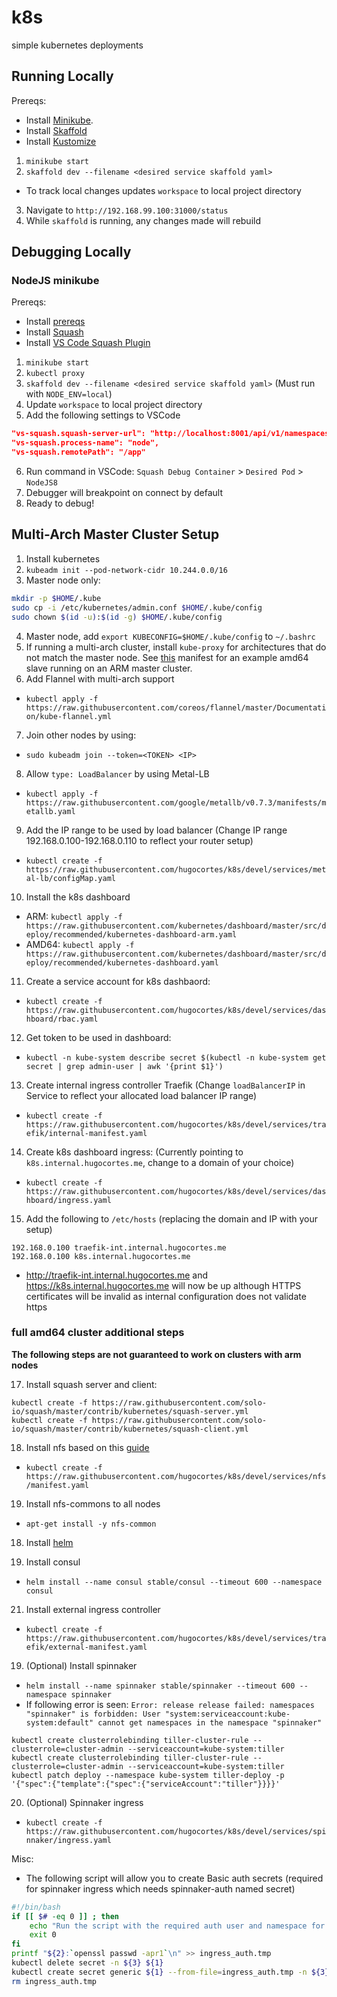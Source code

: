 # k8s
simple kubernetes deployments

## Running Locally

Prereqs:
* Install [Minikube](https://kubernetes.io/docs/setup/minikube/).
* Install [Skaffold](https://github.com/GoogleContainerTools/skaffold#installation)
* Install [Kustomize](https://github.com/kubernetes-sigs/kustomize/blob/master/INSTALL.md)

1. `minikube start`
2. `skaffold dev --filename <desired service skaffold yaml>`
  - To track local changes updates `workspace` to local project directory
3. Navigate to `http://192.168.99.100:31000/status`
4. While `skaffold` is running, any changes made will rebuild

## Debugging Locally

### NodeJS minikube

Prereqs:
* Install [prereqs](#running-locally)
* Install [Squash](https://github.com/solo-io/squash/tree/master/docs/install)
* Install [VS Code Squash Plugin](https://marketplace.visualstudio.com/items?itemName=ilevine.squash)
1. `minikube start`
2. `kubectl proxy`
3. `skaffold dev --filename <desired service skaffold yaml>` (Must run with `NODE_ENV=local`)
4. Update `workspace` to local project directory
5. Add the following settings to VSCode
```json
"vs-squash.squash-server-url": "http://localhost:8001/api/v1/namespaces/squash/services/squash-server:http-squash-api/proxy/api/v2",
"vs-squash.process-name": "node",
"vs-squash.remotePath": "/app"
```
6. Run command in VSCode: `Squash Debug Container` > `Desired Pod` > `NodeJS8`
7. Debugger will breakpoint on connect by default
8. Ready to debug!

## Multi-Arch Master Cluster Setup

1. Install kubernetes
2. `kubeadm init --pod-network-cidr 10.244.0.0/16`
3. Master node only:
```sh
mkdir -p $HOME/.kube
sudo cp -i /etc/kubernetes/admin.conf $HOME/.kube/config
sudo chown $(id -u):$(id -g) $HOME/.kube/config
```
4. Master node, add `export KUBECONFIG=$HOME/.kube/config` to `~/.bashrc`
5. If running a multi-arch cluster, install `kube-proxy` for architectures that do not match the master node. See [this](https://raw.githubusercontent.com/hugocortes/k8s/devel/services/arm-master/kube-proxy/kube-proxy-amd64-slave.yaml) manifest for an example amd64 slave running on an ARM master cluster.
6. Add Flannel with multi-arch support
- `kubectl apply -f https://raw.githubusercontent.com/coreos/flannel/master/Documentation/kube-flannel.yml`
7. Join other nodes by using:
- `sudo kubeadm join --token=<TOKEN> <IP>`
8. Allow `type: LoadBalancer` by using Metal-LB
- `kubectl apply -f https://raw.githubusercontent.com/google/metallb/v0.7.3/manifests/metallb.yaml`
9. Add the IP range to be used by load balancer  (Change IP range 192.168.0.100-192.168.0.110 to reflect your router setup)
- `kubectl create -f https://raw.githubusercontent.com/hugocortes/k8s/devel/services/metal-lb/configMap.yaml`
10. Install the k8s dashboard
- ARM: `kubectl apply -f https://raw.githubusercontent.com/kubernetes/dashboard/master/src/deploy/recommended/kubernetes-dashboard-arm.yaml`
- AMD64: `kubectl apply -f https://raw.githubusercontent.com/kubernetes/dashboard/master/src/deploy/recommended/kubernetes-dashboard.yaml`
11. Create a service account for k8s dashbaord:
- `kubectl create -f https://raw.githubusercontent.com/hugocortes/k8s/devel/services/dashboard/rbac.yaml`
12. Get token to be used in dashboard:
- `kubectl -n kube-system describe secret $(kubectl -n kube-system get secret | grep admin-user | awk '{print $1}')`
13. Create internal ingress controller Traefik (Change `loadBalancerIP` in Service to reflect your allocated load balancer IP range)
- `kubectl create -f https://raw.githubusercontent.com/hugocortes/k8s/devel/services/traefik/internal-manifest.yaml`
14. Create k8s dashboard ingress: (Currently pointing to `k8s.internal.hugocortes.me`, change to a domain of your choice)
- `kubectl create -f https://raw.githubusercontent.com/hugocortes/k8s/devel/services/dashboard/ingress.yaml`
15. Add the following to `/etc/hosts` (replacing the domain and IP with your setup)
```
192.168.0.100 traefik-int.internal.hugocortes.me
192.168.0.100 k8s.internal.hugocortes.me
```
- http://traefik-int.internal.hugocortes.me and https://k8s.internal.hugocortes.me will now be up although HTTPS certificates will be invalid as internal configuration does not validate https

### full amd64 cluster additional steps

**The following steps are not guaranteed to work on clusters with arm nodes**

17. Install squash server and client:
```
kubectl create -f https://raw.githubusercontent.com/solo-io/squash/master/contrib/kubernetes/squash-server.yml
kubectl create -f https://raw.githubusercontent.com/solo-io/squash/master/contrib/kubernetes/squash-client.yml
```

18. Install nfs based on this [guide](
https://github.com/kubernetes-incubator/external-storage/blob/master/nfs/docs/deployment.md#in-kubernetes---statefulset-of-1-replica)
- `kubectl create -f https://raw.githubusercontent.com/hugocortes/k8s/devel/services/nfs/manifest.yaml`

19. Install nfs-commons to all nodes
- `apt-get install -y nfs-common`

18. Install [helm](https://docs.helm.sh/using_helm/#installing-helm)

20. Install consul
- `helm install --name consul stable/consul --timeout 600 --namespace consul`

21. Install external ingress controller
- `kubectl create -f https://raw.githubusercontent.com/hugocortes/k8s/devel/services/traefik/external-manifest.yaml`

19. (Optional) Install spinnaker
- `helm install --name spinnaker stable/spinnaker --timeout 600 --namespace spinnaker`
- If following error is seen: `Error: release release failed: namespaces "spinnaker" is forbidden: User "system:serviceaccount:kube-system:default" cannot get namespaces in the namespace "spinnaker"`
```
kubectl create clusterrolebinding tiller-cluster-rule --clusterrole=cluster-admin --serviceaccount=kube-system:tiller
kubectl create clusterrolebinding tiller-cluster-rule --clusterrole=cluster-admin --serviceaccount=kube-system:tiller
kubectl patch deploy --namespace kube-system tiller-deploy -p '{"spec":{"template":{"spec":{"serviceAccount":"tiller"}}}}'
```

20. (Optional) Spinnaker ingress
- `kubectl create -f https://raw.githubusercontent.com/hugocortes/k8s/devel/services/spinnaker/ingress.yaml`

Misc:
- The following script will allow you to create Basic auth secrets (required for spinnaker ingress which needs spinnaker-auth named secret)
```sh
#!/bin/bash
if [[ $# -eq 0 ]] ; then
    echo "Run the script with the required auth user and namespace for the secret: ${0} [name] [user] [namespace]"
    exit 0
fi
printf "${2}:`openssl passwd -apr1`\n" >> ingress_auth.tmp
kubectl delete secret -n ${3} ${1}
kubectl create secret generic ${1} --from-file=ingress_auth.tmp -n ${3}
rm ingress_auth.tmp
```
